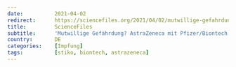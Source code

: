 ```yaml
---
date:          2021-04-02
redirect:      https://sciencefiles.org/2021/04/02/mutwillige-gefahrdung-astrazeneca-mit-pfizer-biontech-kombinieren-stiko-spielt-mit-der-gesundheit-von-unter-60jahrigen-lab-rats/
title:         ScienceFiles
subtitle:      'Mutwillige Gefährdung? AstraZeneca mit Pfizer/Biontech kombinieren – STIKO spielt mit der Gesundheit von unter 60jährigen [Lab Rats]'
country:       DE
categories:    [Impfung]
tags:          [stiko, biontech, astrazeneca]
---
```


